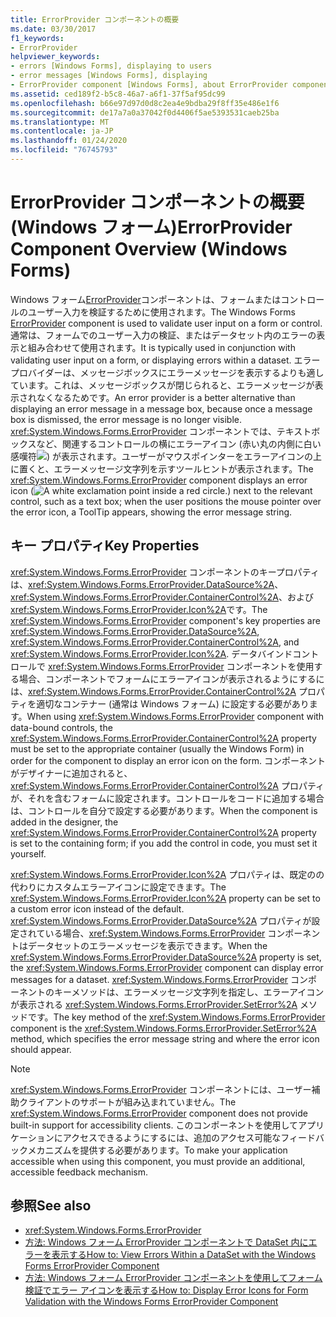 ```yaml
---
title: ErrorProvider コンポーネントの概要
ms.date: 03/30/2017
f1_keywords:
- ErrorProvider
helpviewer_keywords:
- errors [Windows Forms], displaying to users
- error messages [Windows Forms], displaying
- ErrorProvider component [Windows Forms], about ErrorProvider component
ms.assetid: ced189f2-b5c8-46a7-a6f1-37f5af95dc99
ms.openlocfilehash: b66e97d97d0d8c2ea4e9bdba29f8ff35e486e1f6
ms.sourcegitcommit: de17a7a0a37042f0d4406f5ae5393531caeb25ba
ms.translationtype: MT
ms.contentlocale: ja-JP
ms.lasthandoff: 01/24/2020
ms.locfileid: "76745793"
---
```

# <a name="errorprovider-component-overview-windows-forms"></a><span data-ttu-id="55a97-102">ErrorProvider コンポーネントの概要 (Windows フォーム)</span><span class="sxs-lookup"><span data-stu-id="55a97-102">ErrorProvider Component Overview (Windows Forms)</span></span>
<span data-ttu-id="55a97-103">Windows フォーム[ErrorProvider](errorprovider-component-windows-forms.md)コンポーネントは、フォームまたはコントロールのユーザー入力を検証するために使用されます。</span><span class="sxs-lookup"><span data-stu-id="55a97-103">The Windows Forms [ErrorProvider](errorprovider-component-windows-forms.md) component is used to validate user input on a form or control.</span></span> <span data-ttu-id="55a97-104">通常は、フォームでのユーザー入力の検証、またはデータセット内のエラーの表示と組み合わせて使用されます。</span><span class="sxs-lookup"><span data-stu-id="55a97-104">It is typically used in conjunction with validating user input on a form, or displaying errors within a dataset.</span></span> <span data-ttu-id="55a97-105">エラープロバイダーは、メッセージボックスにエラーメッセージを表示するよりも適しています。これは、メッセージボックスが閉じられると、エラーメッセージが表示されなくなるためです。</span><span class="sxs-lookup"><span data-stu-id="55a97-105">An error provider is a better alternative than displaying an error message in a message box, because once a message box is dismissed, the error message is no longer visible.</span></span> <span data-ttu-id="55a97-106"><xref:System.Windows.Forms.ErrorProvider> コンポーネントでは、テキストボックスなど、関連するコントロールの横にエラーアイコン (赤い丸の内側に白い感嘆符![](./media/errorprovider-component-overview-windows-forms/vb-error-provider-icon.gif)) が表示されます。ユーザーがマウスポインターをエラーアイコンの上に置くと、エラーメッセージ文字列を示すツールヒントが表示されます。</span><span class="sxs-lookup"><span data-stu-id="55a97-106">The <xref:System.Windows.Forms.ErrorProvider> component displays an error icon (![A white exclamation point inside a red circle.](./media/errorprovider-component-overview-windows-forms/vb-error-provider-icon.gif)) next to the relevant control, such as a text box; when the user positions the mouse pointer over the error icon, a ToolTip appears, showing the error message string.</span></span>  
  
## <a name="key-properties"></a><span data-ttu-id="55a97-107">キー プロパティ</span><span class="sxs-lookup"><span data-stu-id="55a97-107">Key Properties</span></span>  
 <span data-ttu-id="55a97-108"><xref:System.Windows.Forms.ErrorProvider> コンポーネントのキープロパティは、<xref:System.Windows.Forms.ErrorProvider.DataSource%2A>、<xref:System.Windows.Forms.ErrorProvider.ContainerControl%2A>、および <xref:System.Windows.Forms.ErrorProvider.Icon%2A>です。</span><span class="sxs-lookup"><span data-stu-id="55a97-108">The <xref:System.Windows.Forms.ErrorProvider> component's key properties are <xref:System.Windows.Forms.ErrorProvider.DataSource%2A>, <xref:System.Windows.Forms.ErrorProvider.ContainerControl%2A>, and <xref:System.Windows.Forms.ErrorProvider.Icon%2A>.</span></span> <span data-ttu-id="55a97-109">データバインドコントロールで <xref:System.Windows.Forms.ErrorProvider> コンポーネントを使用する場合、コンポーネントでフォームにエラーアイコンが表示されるようにするには、<xref:System.Windows.Forms.ErrorProvider.ContainerControl%2A> プロパティを適切なコンテナー (通常は Windows フォーム) に設定する必要があります。</span><span class="sxs-lookup"><span data-stu-id="55a97-109">When using <xref:System.Windows.Forms.ErrorProvider> component with data-bound controls, the <xref:System.Windows.Forms.ErrorProvider.ContainerControl%2A> property must be set to the appropriate container (usually the Windows Form) in order for the component to display an error icon on the form.</span></span> <span data-ttu-id="55a97-110">コンポーネントがデザイナーに追加されると、<xref:System.Windows.Forms.ErrorProvider.ContainerControl%2A> プロパティが、それを含むフォームに設定されます。コントロールをコードに追加する場合は、コントロールを自分で設定する必要があります。</span><span class="sxs-lookup"><span data-stu-id="55a97-110">When the component is added in the designer, the <xref:System.Windows.Forms.ErrorProvider.ContainerControl%2A> property is set to the containing form; if you add the control in code, you must set it yourself.</span></span>  
  
 <span data-ttu-id="55a97-111"><xref:System.Windows.Forms.ErrorProvider.Icon%2A> プロパティは、既定のの代わりにカスタムエラーアイコンに設定できます。</span><span class="sxs-lookup"><span data-stu-id="55a97-111">The <xref:System.Windows.Forms.ErrorProvider.Icon%2A> property can be set to a custom error icon instead of the default.</span></span> <span data-ttu-id="55a97-112"><xref:System.Windows.Forms.ErrorProvider.DataSource%2A> プロパティが設定されている場合、<xref:System.Windows.Forms.ErrorProvider> コンポーネントはデータセットのエラーメッセージを表示できます。</span><span class="sxs-lookup"><span data-stu-id="55a97-112">When the <xref:System.Windows.Forms.ErrorProvider.DataSource%2A> property is set, the <xref:System.Windows.Forms.ErrorProvider> component can display error messages for a dataset.</span></span> <span data-ttu-id="55a97-113"><xref:System.Windows.Forms.ErrorProvider> コンポーネントのキーメソッドは、エラーメッセージ文字列を指定し、エラーアイコンが表示される <xref:System.Windows.Forms.ErrorProvider.SetError%2A> メソッドです。</span><span class="sxs-lookup"><span data-stu-id="55a97-113">The key method of the <xref:System.Windows.Forms.ErrorProvider> component is the <xref:System.Windows.Forms.ErrorProvider.SetError%2A> method, which specifies the error message string and where the error icon should appear.</span></span>  
  
> [!NOTE]
> <span data-ttu-id="55a97-114"><xref:System.Windows.Forms.ErrorProvider> コンポーネントには、ユーザー補助クライアントのサポートが組み込まれていません。</span><span class="sxs-lookup"><span data-stu-id="55a97-114">The <xref:System.Windows.Forms.ErrorProvider> component does not provide built-in support for accessibility clients.</span></span> <span data-ttu-id="55a97-115">このコンポーネントを使用してアプリケーションにアクセスできるようにするには、追加のアクセス可能なフィードバックメカニズムを提供する必要があります。</span><span class="sxs-lookup"><span data-stu-id="55a97-115">To make your application accessible when using this component, you must provide an additional, accessible feedback mechanism.</span></span>  
  
## <a name="see-also"></a><span data-ttu-id="55a97-116">参照</span><span class="sxs-lookup"><span data-stu-id="55a97-116">See also</span></span>

- <xref:System.Windows.Forms.ErrorProvider>
- [<span data-ttu-id="55a97-117">方法: Windows フォーム ErrorProvider コンポーネントで DataSet 内にエラーを表示する</span><span class="sxs-lookup"><span data-stu-id="55a97-117">How to: View Errors Within a DataSet with the Windows Forms ErrorProvider Component</span></span>](view-errors-within-a-dataset-with-wf-errorprovider-component.md)
- [<span data-ttu-id="55a97-118">方法: Windows フォーム ErrorProvider コンポーネントを使用してフォーム検証でエラー アイコンを表示する</span><span class="sxs-lookup"><span data-stu-id="55a97-118">How to: Display Error Icons for Form Validation with the Windows Forms ErrorProvider Component</span></span>](display-error-icons-for-form-validation-with-wf-errorprovider.md)
